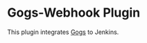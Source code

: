 Gogs-Webhook Plugin
===================

 This plugin integrates [Gogs](https://gogs.io/) to Jenkins.
